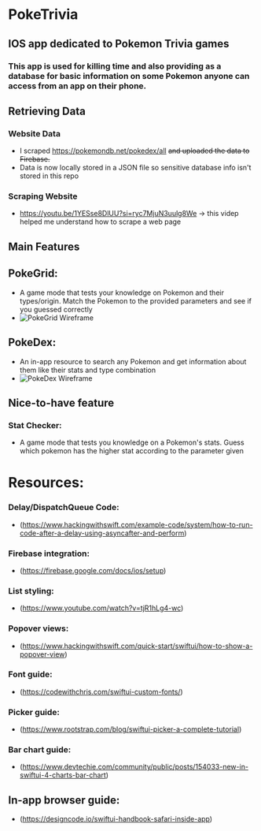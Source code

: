 # PokeTrivia
## IOS app dedicated to Pokemon Trivia games
### This app is used for killing time and also providing as a database for basic information on some Pokemon anyone can access from an app on their phone.

## Retrieving Data 
### Website Data
- I scraped https://pokemondb.net/pokedex/all ~~and uploaded the data to Firebase.~~
- Data is now locally stored in a JSON file so sensitive database info isn't stored in this repo
### Scraping Website
- https://youtu.be/1YESse8DlUU?si=ryc7MjuN3uulg8We -> this videp helped me understand how to scrape a web page

## Main Features
## PokeGrid:
- A game mode that tests your knowledge on Pokemon and their types/origin. Match the Pokemon to the provided parameters and see if you guessed correctly
- ![PokeGrid Wireframe](https://github.com/MiltonTomasino/PokeTrivia/assets/124228345/1dce48c3-e171-478d-a561-a26e67257d06)
## PokeDex:
- An in-app resource to search any Pokemon and get information about them like their stats and type combination
- ![PokeDex Wireframe](https://github.com/MiltonTomasino/PokeTrivia/assets/124228345/a15dfb6d-0ab6-438c-adb2-cf38e8d795ff)

## Nice-to-have feature
### Stat Checker:
- A game mode that tests you knowledge on a Pokemon's stats. Guess which pokemon has the higher stat according to the parameter given

# Resources:
### Delay/DispatchQueue Code:
- (https://www.hackingwithswift.com/example-code/system/how-to-run-code-after-a-delay-using-asyncafter-and-perform)
### Firebase integration: 
- (https://firebase.google.com/docs/ios/setup)
### List styling: 
- (https://www.youtube.com/watch?v=tjR1hLg4-wc)
### Popover views: 
- (https://www.hackingwithswift.com/quick-start/swiftui/how-to-show-a-popover-view)
### Font guide: 
- (https://codewithchris.com/swiftui-custom-fonts/)
### Picker guide: 
- (https://www.rootstrap.com/blog/swiftui-picker-a-complete-tutorial)
### Bar chart guide: 
- (https://www.devtechie.com/community/public/posts/154033-new-in-swiftui-4-charts-bar-chart)
## In-app browser guide: 
- (https://designcode.io/swiftui-handbook-safari-inside-app)
